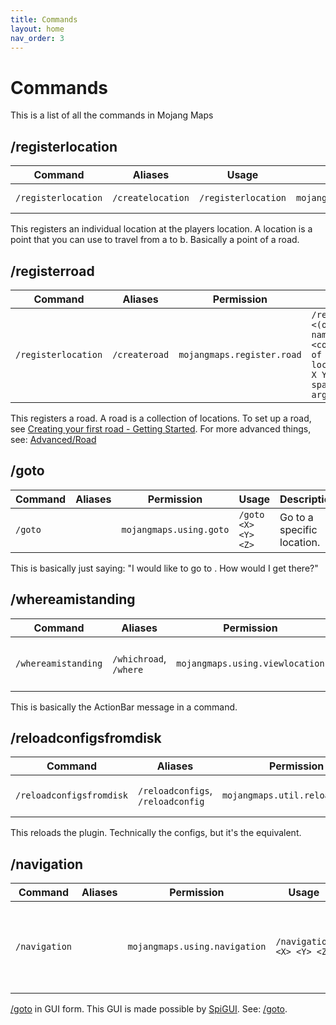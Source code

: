```yaml
---
title: Commands
layout: home
nav_order: 3
---
```


# Commands

This is a list of all the commands in Mojang Maps

## /registerlocation

| Command             | Aliases           | Usage               | Permission                     | Description          |
|---------------------|-------------------|---------------------|--------------------------------|----------------------|
| `/registerlocation` | `/createlocation` | `/registerlocation` | `mojangmaps.register.location` | Register a location. |

This registers an individual location at the players location. A location is a point that you can use to travel from a to b. Basically a point of a road.

## /registerroad

| Command             | Aliases       | Permission                 | Usage                                                                                                            | Description      |
|---------------------|---------------|----------------------------|------------------------------------------------------------------------------------------------------------------|------------------|
| `/registerlocation` | `/createroad` | `mojangmaps.register.road` | `/registerroad <(optional) name of road> <coordinates of the locations as X Y Z with a space between arguments>` | Register a road. |

This registers a road. A road is a collection of locations. To set up a road, see [Creating your first road - Getting Started]. For more advanced things, see: [Advanced/Road]

[Creating your first road - Getting Started]: getting-started.html#creating-your-first-road
[Advanced/Road]: advanced/road.html

## /goto

| Command | Aliases | Permission              | Usage               | Description                |
|---------|---------|-------------------------|---------------------|----------------------------|
| `/goto` |         | `mojangmaps.using.goto` | `/goto <X> <Y> <Z>` | Go to a specific location. |

This is basically just saying: "I would like to go to <X> <Y> <Z>. How would I get there?"

## /whereamistanding

| Command             | Aliases                | Permission                      | Usage               | Description                  |
|---------------------|------------------------|---------------------------------|---------------------|------------------------------|
| `/whereamistanding` | `/whichroad`, `/where` | `mojangmaps.using.viewlocation` | `/whereamistanding` | Shows where you're standing. |

This is basically the ActionBar message in a command.

## /reloadconfigsfromdisk

| Command                  | Aliases                           | Permission                      | Usage                    | Description                        |
|--------------------------|-----------------------------------|---------------------------------|--------------------------|------------------------------------|
| `/reloadconfigsfromdisk` | `/reloadconfigs`, `/reloadconfig` | `mojangmaps.util.reloadconfigs` | `/reloadconfigsfromdisk` | Reloads all the configs from disk. |

This reloads the plugin. Technically the configs, but it's the equivalent.

## /navigation

| Command       | Aliases | Permission                    | Usage                     | Description                                                    |
|---------------|---------|-------------------------------|---------------------------|----------------------------------------------------------------|
| `/navigation` |         | `mojangmaps.using.navigation` | `/navigation <X> <Y> <Z>` | Go to a specific location and view the navigation in GUI form. |

[/goto](#goto) in GUI form. This GUI is made possible by [SpiGUI]. See: [/goto](#goto).

[SpiGUI]: https://github.com/SamJakob/SpiGUI
